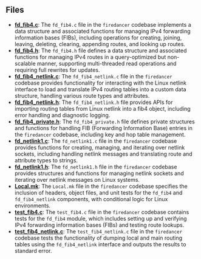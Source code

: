 
## Files
- **[fd_fib4.c](ip/fd_fib4.c.driver.md)**: The `fd_fib4.c` file in the `firedancer` codebase implements a data structure and associated functions for managing IPv4 forwarding information bases (FIBs), including operations for creating, joining, leaving, deleting, clearing, appending routes, and looking up routes.
- **[fd_fib4.h](ip/fd_fib4.h.driver.md)**: The `fd_fib4.h` file defines a data structure and associated functions for managing IPv4 routes in a query-optimized but non-scalable manner, supporting multi-threaded read operations and requiring full rewrites for updates.
- **[fd_fib4_netlink.c](ip/fd_fib4_netlink.c.driver.md)**: The `fd_fib4_netlink.c` file in the `firedancer` codebase provides functionality for interacting with the Linux netlink interface to load and translate IPv4 routing tables into a custom data structure, handling various route types and attributes.
- **[fd_fib4_netlink.h](ip/fd_fib4_netlink.h.driver.md)**: The `fd_fib4_netlink.h` file provides APIs for importing routing tables from Linux netlink into a fib4 object, including error handling and diagnostic logging.
- **[fd_fib4_private.h](ip/fd_fib4_private.h.driver.md)**: The `fd_fib4_private.h` file defines private structures and functions for handling FIB (Forwarding Information Base) entries in the `firedancer` codebase, including key and hop table management.
- **[fd_netlink1.c](ip/fd_netlink1.c.driver.md)**: The `fd_netlink1.c` file in the `firedancer` codebase provides functions for creating, managing, and iterating over netlink sockets, including handling netlink messages and translating route and attribute types to strings.
- **[fd_netlink1.h](ip/fd_netlink1.h.driver.md)**: The `fd_netlink1.h` file in the `firedancer` codebase provides structures and functions for managing netlink sockets and iterating over netlink messages on Linux systems.
- **[Local.mk](ip/Local.mk.driver.md)**: The `Local.mk` file in the `firedancer` codebase specifies the inclusion of headers, object files, and unit tests for the `fd_fib4` and `fd_fib4_netlink` components, with conditional logic for Linux environments.
- **[test_fib4.c](ip/test_fib4.c.driver.md)**: The `test_fib4.c` file in the `firedancer` codebase contains tests for the `fd_fib4` module, which includes setting up and verifying IPv4 forwarding information bases (FIBs) and testing route lookups.
- **[test_fib4_netlink.c](ip/test_fib4_netlink.c.driver.md)**: The `test_fib4_netlink.c` file in the `firedancer` codebase tests the functionality of dumping local and main routing tables using the `fd_fib4_netlink` interface and outputs the results to standard error.

